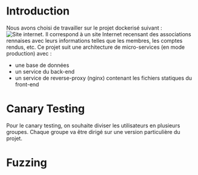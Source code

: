 # Introduction
Nous avons choisi de travailler sur le projet dockerisé suivant : ![Site internet](https://github.com/SterennLeHir/Website). Il correspond à un site Internet recensant des associations rennaises avec leurs informations telles que les membres, les comptes rendus, etc.
Ce projet suit une architecture de micro-services (en mode production) avec : 

- une base de données
- un service du back-end
- un service de reverse-proxy (nginx) contenant les fichiers statiques du front-end

# Canary Testing

Pour le canary testing, on souhaite diviser les utilisateurs en plusieurs groupes. Chaque groupe va être dirigé sur une version particulière du projet.

# Fuzzing
